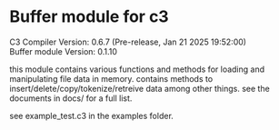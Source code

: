 # Buffer module for c3

C3 Compiler Version: 0.6.7 (Pre-release, Jan 21 2025 19:52:00)  
Buffer module Version: 0.1.10

this module contains various functions and methods for loading and manipulating file data in memory.
contains methods to insert/delete/copy/tokenize/retreive data among other things.
see the documents in docs/ for a full list.

see example_test.c3 in the examples folder.